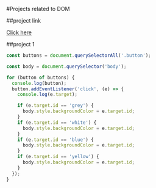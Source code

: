 #Projects related to DOM

##project link

[Click here](https://dom-project-chaiaurcode-1vtbeb.stackblitz.io/1-colorChanger/index.html)

##project 1 

```javascript
const buttons = document.querySelectorAll('.button');

const body = document.querySelector('body');

for (button of buttons) {
  console.log(button);
  button.addEventListener('click', (e) => {
    console.log(e.target);

    if (e.target.id == 'grey') {
      body.style.backgroundColor = e.target.id;
    }
    if (e.target.id == 'white') {
      body.style.backgroundColor = e.target.id;
    }
    if (e.target.id == 'blue') {
      body.style.backgroundColor = e.target.id;
    }
    if (e.target.id == 'yellow') {
      body.style.backgroundColor = e.target.id;
    }
  });
}

```

